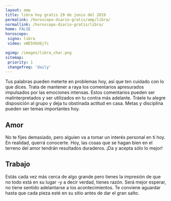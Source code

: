 ```yaml
---
layout: amp
title: libra hoy gratis 29 de junio del 2019 
permalink: /horoscopo-diario-gratis/amp/libra/
normallink: /horoscopo-diario-gratis/libra/
home: FALSE
horoscopo:
 signo: libra
 video: vWE5VkU6jfc

ogimg: /images/libra_char.png
sitemap:
 priority: 1
 changefreq: 'daily'
---
```



Tus palabras pueden meterte en problemas hoy, así que ten cuidado con lo que dices. Trata de mantener a raya los comentarios apresurados impulsados por las emociones intensas. Estos comentarios pueden ser malinterpretados y ser utilizados en tu contra más adelante. Tráele tu alegre disposición al grupo y deja tu obstinada actitud en casa. Metas y disciplina pueden ser temas importantes hoy.

## Amor

No te fijes demasiado, pero alguien va a tomar un interés personal en ti hoy. En realidad, querrá conocerte. Hoy, las cosas que se hagan bien en el terreno del amor tendrán resultados duraderos. ¡Da y acepta sólo lo mejor!

## Trabajo

Estás cada vez más cerca de algo grande pero tienes la impresión de que no todo está en su lugar -y a decir verdad, tienes razón. Será mejor esperar, no tiene sentido adelantarse a los acontecimientos. Te conviene aguardar hasta que cada pieza esté en su sitio antes de dar el gran salto.